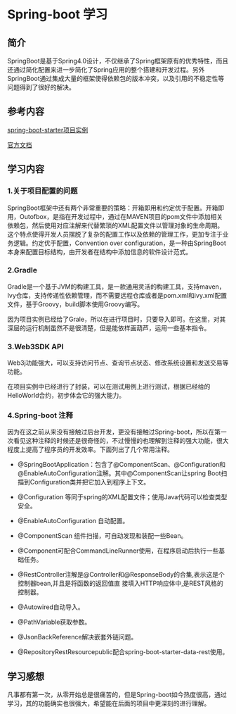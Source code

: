 # Spring-boot 学习
## 简介
SpringBoot是基于Spring4.0设计，不仅继承了Spring框架原有的优秀特性，而且还通过简化配置来进一步简化了Spring应用的整个搭建和开发过程。另外SpringBoot通过集成大量的框架使得依赖包的版本冲突，以及引用的不稳定性等问题得到了很好的解决。

## 参考内容
[spring-boot-starter项目实例](https://github.com/FISCO-BCOS/spring-boot-starter)

[官方文档](https://fisco-bcos-documentation.readthedocs.io/zh_CN/latest/docs/sdk/sdk.html)

## 学习内容

### 1.关于项目配置的问题
SpringBoot框架中还有两个非常重要的策略：开箱即用和约定优于配置。开箱即用，Outofbox，是指在开发过程中，通过在MAVEN项目的pom文件中添加相关依赖包，然后使用对应注解来代替繁琐的XML配置文件以管理对象的生命周期。这个特点使得开发人员摆脱了复杂的配置工作以及依赖的管理工作，更加专注于业务逻辑。约定优于配置，Convention over configuration，是一种由SpringBoot本身来配置目标结构，由开发者在结构中添加信息的软件设计范式。

### 2.Gradle
Gradle是一个基于JVM的构建工具，是一款通用灵活的构建工具，支持maven， Ivy仓库，支持传递性依赖管理，而不需要远程仓库或者是pom.xml和ivy.xml配置文件，基于Groovy，build脚本使用Groovy编写。

因为项目实例已经给了Grale，所以在进行项目时，只要导入即可。在这里，对其深层的运行机制虽然不是很清楚，但是能依样画葫芦，运用一些基本指令。

### 3.Web3SDK API
Web3j功能强大，可以支持访问节点、查询节点状态、修改系统设置和发送交易等功能。

在项目实例中已经进行了封装，可以在测试用例上进行测试，根据已经给的HelloWorld合约，初步体会它的强大能力。

### 4.Spring-boot 注释
因为在这之前从来没有接触过后台开发，更没有接触过Spring-boot，所以在第一次看见这种注释的时候还是很奇怪的，不过慢慢的也理解到注释的强大功能，很大程度上提高了程序员的开发效率。下面列出了几个常用注释。
+ @SpringBootApplication：包含了@ComponentScan、@Configuration和@EnableAutoConfiguration注解。其中@ComponentScan让spring Boot扫描到Configuration类并把它加入到程序上下文。

+ @Configuration 等同于spring的XML配置文件；使用Java代码可以检查类型安全。

+ @EnableAutoConfiguration 自动配置。

+ @ComponentScan 组件扫描，可自动发现和装配一些Bean。

+ @Component可配合CommandLineRunner使用，在程序启动后执行一些基础任务。

+ @RestController注解是@Controller和@ResponseBody的合集,表示这是个控制器bean,并且是将函数的返回值直 接填入HTTP响应体中,是REST风格的控制器。

+ @Autowired自动导入。

+ @PathVariable获取参数。

+ @JsonBackReference解决嵌套外链问题。

+ @RepositoryRestResourcepublic配合spring-boot-starter-data-rest使用。

## 学习感想
凡事都有第一次，从零开始总是很痛苦的，但是Spring-boot如今热度很高，通过学习，其的功能确实也很强大，希望能在后面的项目中更深刻的进行理解。

